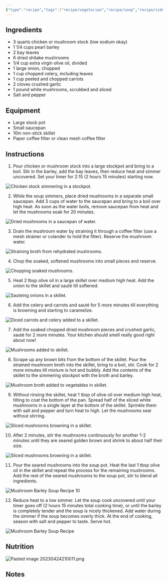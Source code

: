 ```yaml
---
{"type":"recipe","tags":["recipe/vegetarian","recipe/soup","recipe/side"],"johnRating":7,"danielleRating":0,"source":"Adapted from: https://toriavey.com/mushroom-barley-soup/","activeTime":30,"waitTime":30,"dg-publish":true,"dg-path":"Recipes/Mushroom Barley Soup.md","permalink":"/recipes/mushroom-barley-soup/","dgPassFrontmatter":true}
---
```



## Ingredients

- 3 quarts chicken or mushroom stock (low sodium okay)
- 1 1/4 cups pearl barley
- 2 bay leaves
- 6 dried shitake mushrooms
- 1/4 cup extra virgin olive oil, divided
- 1 large onion, chopped
- 1 cup chopped celery, including leaves
- 1 cup peeled and chopped carrots
- 2 cloves crushed garlic
- 1 pound white mushrooms, scrubbed and sliced
- Salt and pepper

## Equipment
- Large stock pot
- Small saucepan
- 10in non-stick skillet
- Paper coffee filter or clean mesh coffee filter

## Instructions
1. Pour chicken or mushroom stock into a large stockpot and bring to a boil. Stir in the barley, add the bay leaves, then reduce heat and simmer uncovered. Set your timer for 2:15 (2 hours 15 minutes) starting now.  

  ![Chicken stock simmering in a stockpot.](https://toriavey.com/images/2010/11/Mushroom-Barley-Soup-Recipe-1-292x219.jpg)
  
2. While the soup simmers, place dried mushrooms in a separate small saucepan. Add 3 cups of water to the saucepan and bring to a boil over high heat. As soon as the water boils, remove saucepan from heat and let the mushrooms soak for 20 minutes. 

![Dried mushrooms in a saucepan of water.](https://toriavey.com/images/2010/11/Mushroom-Barley-Soup-Recipe-2-292x219.jpg)

3. Drain the mushroom water by straining it through a coffee filter (use a mesh strainer or colander to hold the filter). Reserve the mushroom water.  

![Straining broth from rehydrated mushrooms.](https://toriavey.com/images/2010/11/Mushroom-Barley-Soup-Recipe-4-292x219.jpg)

4. Chop the soaked, softened mushrooms into small pieces and reserve.  

![Chopping soaked mushrooms.](https://toriavey.com/images/2010/11/Mushroom-Barley-Soup-Recipe-6-292x219.jpg)

5. Heat 2 tbsp olive oil in a large skillet over medium high heat. Add the onion to the skillet and sauté till softened.  

![Sauteing onions in a skillet.](https://toriavey.com/images/2010/11/Mushroom-Barley-Soup-Recipe-3-292x219.jpg)

6. Add the celery and carrots and sauté for 5 more minutes till everything is browning and starting to caramelize.  

![Diced carrots and celery added to a skillet.](https://toriavey.com/images/2010/11/Mushroom-Barley-Soup-Recipe-5-292x219.jpg)

7. Add the soaked chopped dried mushroom pieces and crushed garlic, sauté for 2 more minutes. Your kitchen should smell really good right about now!

![Mushrooms added to skillet.](https://toriavey.com/images/2010/11/Mushroom-Barley-Soup-Recipe-7-292x219.jpg)
    
8. Scrape up any brown bits from the bottom of the skillet. Pour the strained mushroom broth into the skillet, bring to a boil, stir. Cook for 2 more minutes till mixture is hot and bubbly. Add the contents of the skillet to the simmering stockpot with the broth and barley.  

![Mushroom broth added to vegetables in skillet.](https://toriavey.com/images/2010/11/Mushroom-Barley-Soup-Recipe-12-292x219.jpg)

9. Without rinsing the skillet, heat 1 tbsp of olive oil over medium high heat, tilting to coat the bottom of the pan. Spread half of the sliced white mushrooms in a single layer at the bottom of the skillet. Sprinkle them with salt and pepper and turn heat to high. Let the mushrooms sear without stirring.  

![Sliced mushrooms browning in a skillet.](https://toriavey.com/images/2010/11/Mushroom-Barley-Soup-Recipe-8-292x219.jpg)

10. After 2 minutes, stir the mushrooms continuously for another 1-2 minutes until they are seared golden brown and shrink to about half their size.  

![Sliced mushrooms browning in a skillet.](https://toriavey.com/images/2010/11/Mushroom-Barley-Soup-Recipe-9-292x219.jpg)

11. Pour the seared mushrooms into the soup pot. Heat the last 1 tbsp olive oil in the skillet and repeat the process for the remaining mushrooms. Add the rest of the seared mushrooms to the soup pot, stir to blend all ingredients.  

![Mushroom Barley Soup Recipe 10](https://toriavey.com/images/2010/11/Mushroom-Barley-Soup-Recipe-10-292x219.jpg)

12. Reduce heat to a low simmer. Let the soup cook uncovered until your timer goes off (2 hours 15 minutes total cooking time), or until the barley is completely tender and the soup is nicely thickened. Add water during the simmer if the soup becomes overly thick. At the end of cooking, season with salt and pepper to taste. Serve hot.  

![Mushroom Barley Soup Recipe](https://toriavey.com/images/2010/11/Mushroom-Barley-Soup-Recipe-292x219.jpg)

## Nutrition

![Pasted image 20230424210011.png](/img/user/Danielle%20and%20John%20Shared/Recipes/Pasted%20image%2020230424210011.png)

## Notes
